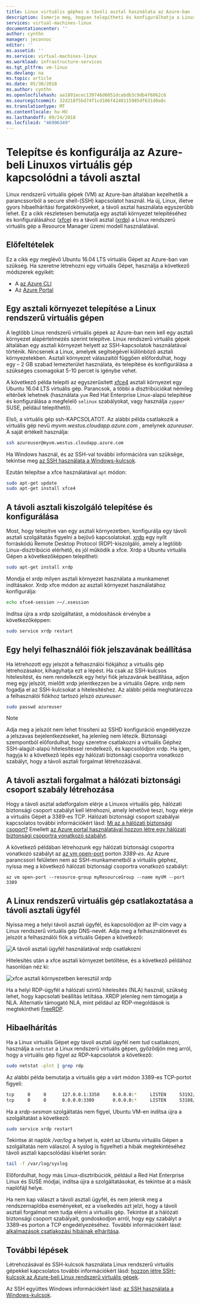 ```yaml
---
title: Linux virtuális géphez a távoli asztal használata az Azure-ban |} A Microsoft Docs
description: Ismerje meg, hogyan telepítheti és konfigurálhatja a Linux rendszerű virtuális gép az Azure-ban a grafikus eszközök használatával kapcsolódni a távoli asztal (xrdp)
services: virtual-machines-linux
documentationcenter: ''
author: cynthn
manager: jeconnoc
editor: ''
ms.assetid: ''
ms.service: virtual-machines-linux
ms.workload: infrastructure-services
ms.tgt_pltfrm: vm-linux
ms.devlang: na
ms.topic: article
ms.date: 05/30/2018
ms.author: cynthn
ms.openlocfilehash: aa1891ecec139746d6051dcabdb3c9db4f6062c6
ms.sourcegitcommit: 32d218f5bd74f1cd106f4248115985df631d0a8c
ms.translationtype: MT
ms.contentlocale: hu-HU
ms.lasthandoff: 09/24/2018
ms.locfileid: "46996349"
---
```

# <a name="install-and-configure-remote-desktop-to-connect-to-a-linux-vm-in-azure"></a>Telepítse és konfigurálja az Azure-beli Linuxos virtuális gép kapcsolódni a távoli asztal
Linux rendszerű virtuális gépek (VM) az Azure-ban általában kezelhetők a parancssorból a secure shell-(SSH) kapcsolatot használ. Ha új, Linux, illetve gyors hibaelhárítási forgatókönyveket, a távoli asztal használata egyszerűbb lehet. Ez a cikk részletesen bemutatja egy asztali környezet telepítéséhez és konfigurálásához ([xfce](https://www.xfce.org)) és a távoli asztal ([xrdp](http://www.xrdp.org)) a Linux rendszerű virtuális gép a Resource Manager üzemi modell használatával.


## <a name="prerequisites"></a>Előfeltételek
Ez a cikk egy meglévő Ubuntu 16.04 LTS virtuális Gépet az Azure-ban van szükség. Ha szeretne létrehozni egy virtuális Gépet, használja a következő módszerek egyikét:

- A [az Azure CLI](quick-create-cli.md)
- Az [Azure Portal](quick-create-portal.md)


## <a name="install-a-desktop-environment-on-your-linux-vm"></a>Egy asztali környezet telepítése a Linux rendszerű virtuális gépen
A legtöbb Linux rendszerű virtuális gépek az Azure-ban nem kell egy asztali környezet alapértelmezés szerint telepítve. Linux rendszerű virtuális gépek általában egy asztali környezet helyett az SSH-kapcsolatok használatával történik. Nincsenek a Linux, amelyek segítségével különböző asztali környezetekben. Asztali környezet válaszaitól függően előfordulhat, hogy egy – 2 GB szabad lemezterület használata, és telepítése és konfigurálása a szükséges csomagokat 5-10 percet is igénybe vehet.

A következő példa telepíti az egyszerűsített [xfce4](https://www.xfce.org/) asztali környezet egy Ubuntu 16.04 LTS virtuális gép. Parancsok, a többi a disztribúciókat némileg eltérőek lehetnek (használata `yum` Red Hat Enterprise Linux-alapú telepítése és konfigurálása a megfelelő `selinux` szabályokat, vagy használja `zypper` SUSE, például telepíthető).

Első, a virtuális gép ssh-KAPCSOLATOT. Az alábbi példa csatlakozik a virtuális gép nevű *myvm.westus.cloudapp.azure.com* , amelynek *azureuser*. A saját értékeit használja:

```bash
ssh azureuser@myvm.westus.cloudapp.azure.com
```

Ha Windows használ, és az SSH-val további információra van szüksége, tekintse meg [az SSH használata a Windows-kulcsok](ssh-from-windows.md).

Ezután telepítse a xfce használatával `apt` módon:

```bash
sudo apt-get update
sudo apt-get install xfce4
```

## <a name="install-and-configure-a-remote-desktop-server"></a>A távoli asztali kiszolgáló telepítése és konfigurálása
Most, hogy telepítve van egy asztali környezetben, konfigurálja egy távoli asztali szolgáltatás figyelni a bejövő kapcsolatokat. [xrdp](http://xrdp.org) egy nyílt forráskódú Remote Desktop Protocol (RDP)-kiszolgáló, amely a legtöbb Linux-disztribúció elérhető, és jól működik a xfce. Xrdp a Ubuntu virtuális Gépen a következőképpen telepítheti:

```bash
sudo apt-get install xrdp
```

Mondja el xrdp milyen asztali környezet használata a munkamenet indításakor. Xrdp xfce módon az asztali környezet használatához konfigurálja:

```bash
echo xfce4-session >~/.xsession
```

Indítsa újra a xrdp szolgáltatást, a módosítások érvénybe a következőképpen:

```bash
sudo service xrdp restart
```


## <a name="set-a-local-user-account-password"></a>Egy helyi felhasználói fiók jelszavának beállítása
Ha létrehozott egy jelszót a felhasználói fiókjához a virtuális gép létrehozásakor, kihagyhatja ezt a lépést. Ha csak az SSH-kulcsos hitelesítést, és nem rendelkezik egy helyi fiók jelszavának beállítása, adjon meg egy jelszót, mielőtt xrdp jelentkezzen be a virtuális Gépre. xrdp nem fogadja el az SSH-kulcsokat a hitelesítéshez. Az alábbi példa meghatározza a felhasználói fiókhoz tartozó jelszó *azureuser*:

```bash
sudo passwd azureuser
```

> [!NOTE]
> Adja meg a jelszót nem lehet frissíteni az SSHD konfiguráció engedélyezze a jelszavas bejelentkezéseket, ha jelenleg nem létezik. Biztonsági szempontból előfordulhat, hogy szeretne csatlakozni a virtuális Géphez SSH-alagút-alapú hitelesítéssel rendelkező, és kapcsolódjon xrdp. Ha igen, hagyja ki a következő lépés egy hálózati biztonsági csoportra vonatkozó szabályt, hogy a távoli asztali forgalmat létrehozásával.


## <a name="create-a-network-security-group-rule-for-remote-desktop-traffic"></a>A távoli asztali forgalmat a hálózati biztonsági csoport szabály létrehozása
Hogy a távoli asztal adatforgalom elérje a Linuxos virtuális gép, hálózati biztonsági csoport szabályt kell létrehozni, amely lehetővé teszi, hogy elérje a virtuális Gépét a 3389-es TCP. Hálózati biztonsági csoport szabályai kapcsolatos további információkért lásd: [Mi az a hálózati biztonsági csoport?](../../virtual-network/security-overview.md?toc=%2fazure%2fvirtual-machines%2flinux%2ftoc.json) Emellett [az Azure portal használatával hozzon létre egy hálózati biztonsági csoportra vonatkozó szabályt](../windows/nsg-quickstart-portal.md?toc=%2fazure%2fvirtual-machines%2flinux%2ftoc.json).

A következő példában létrehozunk egy hálózati biztonsági csoportra vonatkozó szabályt az [az vm open-port](/cli/azure/vm#az-vm-open-port) porton *3389-es*. Az Azure parancssori felületen nem az SSH-munkamenetből a virtuális géphez, nyissa meg a következő hálózati biztonsági csoportra vonatkozó szabályt:

```azurecli
az vm open-port --resource-group myResourceGroup --name myVM --port 3389
```


## <a name="connect-your-linux-vm-with-a-remote-desktop-client"></a>A Linux rendszerű virtuális gép csatlakoztatása a távoli asztali ügyfél
Nyissa meg a helyi távoli asztali ügyfél, és kapcsolódjon az IP-cím vagy a Linux rendszerű virtuális gép DNS-nevét. Adja meg a felhasználónevet és jelszót a felhasználói fiók a virtuális Gépen a következő:

![A távoli asztali ügyfél használatával xrdp csatlakozni](./media/use-remote-desktop/remote-desktop-client.png)

Hitelesítés után a xfce asztali környezet betöltése, és a következő példához hasonlóan néz ki:

![xfce asztali környezetben keresztül xrdp](./media/use-remote-desktop/xfce-desktop-environment.png)

Ha a helyi RDP-ügyfél a hálózati szintű hitelesítés (NLA) használ, szükség lehet, hogy kapcsolati beállítás letiltása. XRDP jelenleg nem támogatja a NLA. Alternatív támogató NLA, mint például az RDP-megoldások is megtekintheti [FreeRDP](http://www.freerdp.com).


## <a name="troubleshoot"></a>Hibaelhárítás
Ha a Linux virtuális Gépet egy távoli asztali ügyfél nem tud csatlakozni, használja a `netstat` a Linux rendszerű virtuális gépen, győződjön meg arról, hogy a virtuális gép figyel az RDP-kapcsolatok a következő:

```bash
sudo netstat -plnt | grep rdp
```

Az alábbi példa bemutatja a virtuális gép a várt módon 3389-es TCP-portot figyeli:

```bash
tcp     0     0      127.0.0.1:3350     0.0.0.0:*     LISTEN     53192/xrdp-sesman
tcp     0     0      0.0.0.0:3389       0.0.0.0:*     LISTEN     53188/xrdp
```

Ha a *xrdp-sesman* szolgáltatás nem figyel, Ubuntu VM-en indítsa újra a szolgáltatást a következő:

```bash
sudo service xrdp restart
```

Tekintse át naplók */var/log* a helyet is, ezért az Ubuntu virtuális Gépen a szolgáltatás nem válaszol. A syslog is figyelheti a hibák megtekintéséhez távoli asztali kapcsolódási kísérlet során:

```bash
tail -f /var/log/syslog
```

Előfordulhat, hogy más Linux-disztribúciók, például a Red Hat Enterprise Linux és SUSE módjai, indítsa újra a szolgáltatásokat, és tekintse át a másik naplófájl helye.

Ha nem kap választ a távoli asztali ügyfél, és nem jelenik meg a rendszernaplóba eseményeket, ez a viselkedés azt jelzi, hogy a távoli asztali forgalmat nem tudja elérni a virtuális gép. Tekintse át a hálózati biztonsági csoport szabályait, gondoskodjon arról, hogy egy szabályt a 3389-es porton a TCP engedélyezéséhez. További információkért lásd: [alkalmazások csatlakozási hibáinak elhárítása](../windows/troubleshoot-app-connection.md).


## <a name="next-steps"></a>További lépések
Létrehozásával és SSH-kulcsok használata Linux rendszerű virtuális gépekkel kapcsolatos további információkért lásd: [hozzon létre SSH-kulcsok az Azure-beli Linux rendszerű virtuális gépek](mac-create-ssh-keys.md).

Az SSH együttes Windows információkért lásd: [az SSH használata a Windows-kulcsok](ssh-from-windows.md).

